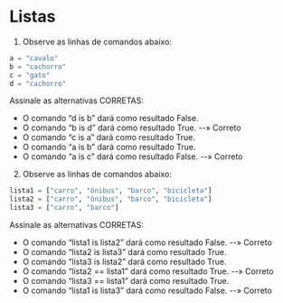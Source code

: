 # Listas


1. Observe as linhas de comandos abaixo:
```py
a = "cavalo"
b = "cachorro"
c = "gato"
d = "cachorro"
```

Assinale as alternativas CORRETAS:
- O comando “d is b” dará como resultado False.
- O comando “b is d” dará como resultado True. --» Correto 
- O comando “c is a” dará como resultado True.
- O comando “a is b” dará como resultado True.
- O comando “a is c” dará como resultado False. --» Correto 

2. Observe as linhas de comandos abaixo:
```py
lista1 = ["carro", "ônibus", "barco", "bicicleta"]
lista2 = ["carro", "ônibus", "barco", "bicicleta"]
lista3 = ["carro", "barco"]
```

Assinale as alternativas CORRETAS:

- O comando “lista1 is lista2” dará como resultado False. --» Correto 
- O comando “lista2 is lista3” dará como resultado True.
- O comando “lista3 is lista2” dará como resultado True.
- O comando “lista2 == lista1” dará como resultado True. --» Correto 
- O comando “lista3 == lista1” dará como resultado True.
- O comando “lista1 is lista3” dará como resultado False. --» Correto